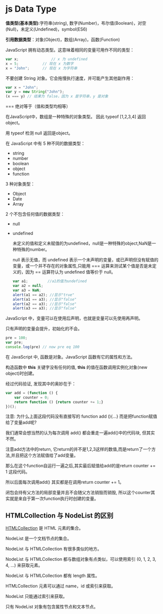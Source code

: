 # js Data Type

**值类型(基本类型)**:字符串(string), 数字(Number)，布尔值(Boolean)，对空(Null)，未定义(Undefined)，symbol(ES6)

**引用数据类型**：对象(Object)，数组(Array)，函数(Function)

JavaScript 拥有动态类型。这意味着相同的变量可用作不同的类型：

```javascript
var x;               // x 为 undefined
x = 5;           // 现在 x 为数字
x = "John";      // 现在 x 为字符串
```

不要创建 String 对象。它会拖慢执行速度，并可能产生其他副作用：

```javascript
var x = "John";             
var y = new String("John");
(x === y) // 结果为 false，因为 x 是字符串，y 是对象
```

=== 绝对等于（值和类型均相等）

 在JavaScript中，数组是一种特殊的对象类型。 因此 typeof [1,2,3,4] 
返回 object。  

用 typeof 检测 null 返回是object。



在 JavaScript 中有 5 种不同的数据类型：

- string
- number
- boolean
- object
- function

3 种对象类型：

- Object
- Date
- Array

 2 个不包含任何值的数据类型：

- null

- undefined

  未定义的值和定义未赋值的为undefined，null是一种特殊的object,NaN是一种特殊的number。

  null 表示无值，而 undefined 表示一个未声明的变量，或已声明但没有赋值的变量，或一个并不存在的对象属性,只能用 === 运算来测试某个值是否是未定义的，因为 == 运算符认为 undefined 值等价于 null。

  ```javascript
  var a1;         //a1的值为undefined
  var a2 = null;
  var a3 = NaN;
  alert(a1 == a2); //显示"true"
  alert(a1 == a3); //显示"false"
  alert(a2 == a3); //显示"false"
  alert(a3 == a3); //显示"false"
  ```

JavaScript 中，变量可以在使用后声明，也就是变量可以先使用再声明。

只有声明的变量会提升，初始化的不会。

```javascript
pre = 100;
var pre;
console.log(pre) // now pre eq 100
```

在 JavaScript 中, 函数是对象。JavaScript 函数有它的属性和方法。

构造函数中 **this** 关键字没有任何的值, **this** 的值在函数调用实例化对象(new object)时创建。

经过代码验证, 发现其中的奥妙在于：

```javascript
var add = (function () {
    var counter = 0;
    return function () {return counter += 1;}
})();
```

注意: 为什么上面这段代码没有直接写的 function add (){...} 而是把function赋值给了变量add呢?

我们通常会想当然的认为每次调用 add() 都会重走一遍add()中的代码块, 但其实不然。

注意add方法中的return, 它return的并不是1,2,3这样的数值,而是return了一个方法,并且把这个方法赋值给了add变量。

那么在这个function自运行一遍之后,其实最后赋值给add的是return counter += 1 这段代码。

所以后面每次调用add() 其实都是在调用return counter += 1。

 闭包会持有父方法的局部变量并且不会随父方法销毁而销毁, 所以这个counter其实就是来自于第一次function执行时创建的变量。

## HTMLCollection 与 NodeList 的区别

[HTMLCollection](http://www.runoob.com/js/js-htmldom-collections.html) 是 HTML 元素的集合。

NodeList 是一个文档节点的集合。

NodeList 与 HTMLCollection 有很多类似的地方。 

NodeList 与 HTMLCollection 都与数组对象有点类似，可以使用索引 (0, 1, 2, 3, 4, ...) 来获取元素。

NodeList 与 HTMLCollection 都有 length 属性。

HTMLCollection 元素可以通过 name，id 或索引来获取。

NodeList 只能通过索引来获取。

只有 NodeList 对象有包含属性节点和文本节点。